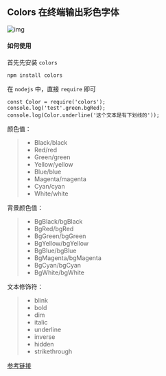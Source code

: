 ## Colors 在终端输出彩色字体

![img](https://raw.githubusercontent.com/paulot/Colors/master/media/ANSIColors.png)

#### 如何使用

首先先安装 `colors`
```
npm install colors
```

在 `nodejs` 中，直接 `require` 即可

```
const Color = require('colors');
console.log('test'.green.bgRed);
console.log(Color.underline('这个文本是有下划线的'));
```

颜色值：

>- Black/black
>- Red/red
>- Green/green
>- Yellow/yellow
>- Blue/blue
>- Magenta/magenta
>- Cyan/cyan
>- White/white

背景颜色值：

>- BgBlack/bgBlack
>- BgRed/bgRed
>- BgGreen/bgGreen
>- BgYellow/bgYellow
>- BgBlue/bgBlue
>- BgMagenta/bgMagenta
>- BgCyan/bgCyan
>- BgWhite/bgWhite

文本修饰符：

>- blink
>- bold
>- dim
>- italic
>- underline
>- inverse
>- hidden
>- strikethrough

[参考链接](http://swift.ctolib.com/colors.html)
